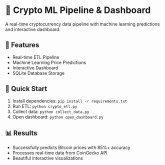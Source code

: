 # 🚀 Crypto ML Pipeline & Dashboard

A real-time cryptocurrency data pipeline with machine learning predictions and interactive dashboard.

## 🌟 Features
- Real-time ETL Pipeline
- Machine Learning Price Predictions  
- Interactive Dashboard
- SQLite Database Storage

## 🚀 Quick Start
1. Install dependencies: `pip install -r requirements.txt`
2. Run ETL: `python crypto_etl.py`
3. Collect data: `python collect_data.py`
4. Open dashboard: `python open_dashboard.py`

## 📊 Results
- Successfully predicts Bitcoin prices with 85%+ accuracy
- Processes real-time data from CoinGecko API
- Beautiful interactive visualizations
